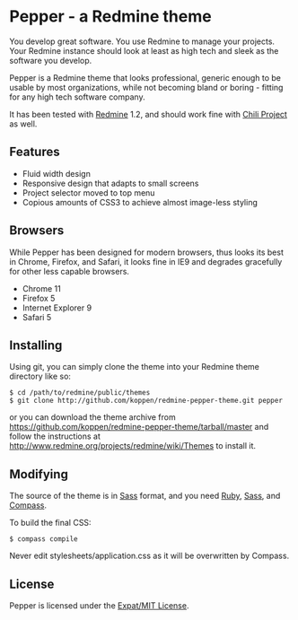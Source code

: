 Pepper - a Redmine theme
========================

You develop great software. You use Redmine to manage your projects. Your Redmine instance should look at least as high tech and sleek as the software you develop.

Pepper is a Redmine theme that looks professional, generic enough to be usable by most organizations, while not becoming bland or boring - fitting for any high tech software company.

It has been tested with [Redmine](http://redmine.org) 1.2, and should work fine with [Chili Project](http://chiliproject.org) as well.


Features
--------

* Fluid width design
* Responsive design that adapts to small screens
* Project selector moved to top menu
* Copious amounts of CSS3 to achieve almost image-less styling


Browsers
--------

While Pepper has been designed for modern browsers, thus looks its best in Chrome, Firefox, and Safari, it looks fine in IE9 and degrades gracefully for other less capable browsers.

* Chrome 11
* Firefox 5
* Internet Explorer 9
* Safari 5


Installing
----------

Using git, you can simply clone the theme into your Redmine theme directory like so:

    $ cd /path/to/redmine/public/themes
    $ git clone http://github.com/koppen/redmine-pepper-theme.git pepper

or you can download the theme archive from https://github.com/koppen/redmine-pepper-theme/tarball/master and follow the instructions at http://www.redmine.org/projects/redmine/wiki/Themes to install it.


Modifying
---------

The source of the theme is in [Sass](http://sass-lang.com) format, and you need [Ruby](http://ruby-lang.org), [Sass](http://sass-lang.com), and [Compass](http://compass-style.org).

To build the final CSS:

    $ compass compile

Never edit stylesheets/application.css as it will be overwritten by Compass.


License
-------

Pepper is licensed under the [Expat/MIT License](http://www.opensource.org/licenses/mit-license.php).